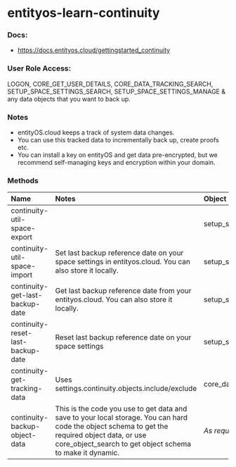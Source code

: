 # entityos-learn-continuity

### Docs:
- https://docs.entityos.cloud/gettingstarted_continuity

### User Role Access:
LOGON, CORE_GET_USER_DETAILS, CORE_DATA_TRACKING_SEARCH, SETUP_SPACE_SETTINGS_SEARCH, SETUP_SPACE_SETTINGS_MANAGE & any data objects that you want to back up.

### Notes
- entityOS.cloud keeps a track of system data changes.
- You can use this tracked data to incrementally back up, create proofs etc.
- You can install a key on entityOS and get data pre-encrypted, but we recommend self-managing keys and encryption within your domain.

### Methods
|Name|Notes|Object|
|:---|:----|:-----|
|continuity-util-space-export||setup_space_settings|
|continuity-util-space-import|Set last backup reference date on your space settings in entityos.cloud. You can also store it locally.|setup_space_settings|
|continuity-get-last-backup-date|Get last backup reference date from your entityos.cloud. You can also store it locally.|setup_space_settings|
|continuity-reset-last-backup-date|Reset last backup reference date on your space settings|setup_space_settings|
|continuity-get-tracking-data|Uses settings.continuity.objects.include/exclude|core_data_tracking|
|continuity-backup-object-data|This is the code you use to get data and save to your local storage. You can hard code the object schema to get the required object data, or use core_object_search to get object schema to make it dynamic.|*As required*|
